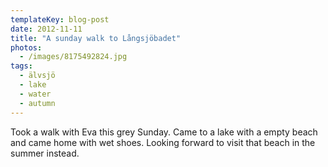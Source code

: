 ```yaml
---
templateKey: blog-post
date: 2012-11-11
title: "A sunday walk to Långsjöbadet"
photos:
  - /images/8175492824.jpg
tags:
  - älvsjö
  - lake
  - water
  - autumn
---
```


Took a walk with Eva this grey Sunday. Came to a lake with a empty beach and came home with wet shoes. Looking forward to visit that beach in the summer instead.
